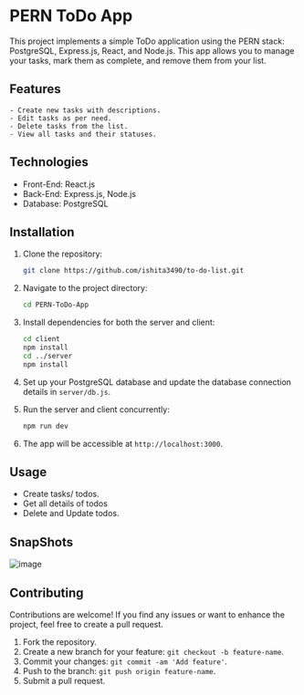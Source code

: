 
# PERN ToDo App

This project implements a simple ToDo application using the PERN stack: PostgreSQL, Express.js, React, and Node.js. This app allows you to manage your tasks, mark them as complete, and remove them from your list.

## Features
```
- Create new tasks with descriptions.
- Edit tasks as per need.
- Delete tasks from the list.
- View all tasks and their statuses.
```
## Technologies

- Front-End: React.js
- Back-End: Express.js, Node.js
- Database: PostgreSQL

## Installation

1. Clone the repository:

   ```bash
   git clone https://github.com/ishita3490/to-do-list.git
   ```

2. Navigate to the project directory:

   ```bash
   cd PERN-ToDo-App
   ```

3. Install dependencies for both the server and client:

   ```bash
   cd client
   npm install
   cd ../server
   npm install
   ```

4. Set up your PostgreSQL database and update the database connection details in `server/db.js`.

5. Run the server and client concurrently:

   ```bash
   npm run dev
   ```

6. The app will be accessible at `http://localhost:3000`.

## Usage

- Create tasks/ todos.
- Get all details of todos
- Delete and Update todos.

## SnapShots
![image](https://github.com/vickytilotia/PERN-ToDo-App/assets/32337899/55fc7f56-1889-473a-908f-2ae49e2fd0c2)


## Contributing

Contributions are welcome! If you find any issues or want to enhance the project, feel free to create a pull request.

1. Fork the repository.
2. Create a new branch for your feature: `git checkout -b feature-name`.
3. Commit your changes: `git commit -am 'Add feature'`.
4. Push to the branch: `git push origin feature-name`.
5. Submit a pull request.


